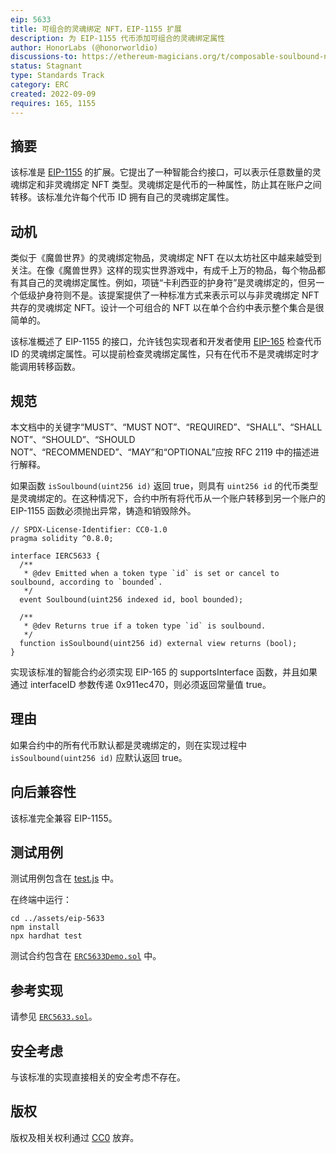 ```yaml
---
eip: 5633
title: 可组合的灵魂绑定 NFT，EIP-1155 扩展
description: 为 EIP-1155 代币添加可组合的灵魂绑定属性
author: HonorLabs (@honorworldio)
discussions-to: https://ethereum-magicians.org/t/composable-soulbound-nft-eip-1155-extension/10773
status: Stagnant
type: Standards Track
category: ERC
created: 2022-09-09
requires: 165, 1155
---
```


## 摘要

该标准是 [EIP-1155](./eip-1155.md) 的扩展。它提出了一种智能合约接口，可以表示任意数量的灵魂绑定和非灵魂绑定 NFT 类型。灵魂绑定是代币的一种属性，防止其在账户之间转移。该标准允许每个代币 ID 拥有自己的灵魂绑定属性。

## 动机

类似于《魔兽世界》的灵魂绑定物品，灵魂绑定 NFT 在以太坊社区中越来越受到关注。在像《魔兽世界》这样的现实世界游戏中，有成千上万的物品，每个物品都有其自己的灵魂绑定属性。例如，项链“卡利西亚的护身符”是灵魂绑定的，但另一个低级护身符则不是。该提案提供了一种标准方式来表示可以与非灵魂绑定 NFT 共存的灵魂绑定 NFT。设计一个可组合的 NFT 以在单个合约中表示整个集合是很简单的。

该标准概述了 EIP-1155 的接口，允许钱包实现者和开发者使用 [EIP-165](./eip-165.md) 检查代币 ID 的灵魂绑定属性。可以提前检查灵魂绑定属性，只有在代币不是灵魂绑定时才能调用转移函数。

## 规范
本文档中的关键字“MUST”、“MUST NOT”、“REQUIRED”、“SHALL”、“SHALL NOT”、“SHOULD”、“SHOULD NOT”、“RECOMMENDED”、“MAY”和“OPTIONAL”应按 RFC 2119 中的描述进行解释。

如果函数 `isSoulbound(uint256 id)` 返回 true，则具有 `uint256 id` 的代币类型是灵魂绑定的。在这种情况下，合约中所有将代币从一个账户转移到另一个账户的 EIP-1155 函数必须抛出异常，铸造和销毁除外。

```solidity
// SPDX-License-Identifier: CC0-1.0
pragma solidity ^0.8.0;

interface IERC5633 {
  /**
   * @dev Emitted when a token type `id` is set or cancel to soulbound, according to `bounded`.
   */
  event Soulbound(uint256 indexed id, bool bounded);

  /**
   * @dev Returns true if a token type `id` is soulbound.
   */
  function isSoulbound(uint256 id) external view returns (bool);
}
```
实现该标准的智能合约必须实现 EIP-165 的 supportsInterface 函数，并且如果通过 interfaceID 参数传递 0x911ec470，则必须返回常量值 true。

## 理由

如果合约中的所有代币默认都是灵魂绑定的，则在实现过程中 `isSoulbound(uint256 id)` 应默认返回 true。

## 向后兼容性

该标准完全兼容 EIP-1155。

## 测试用例

测试用例包含在 [test.js](../assets/eip-5633/test/test.js) 中。

在终端中运行：

```shell
cd ../assets/eip-5633
npm install
npx hardhat test
```

测试合约包含在 [`ERC5633Demo.sol`](../assets/eip-5633/contracts/ERC5633Demo.sol) 中。

## 参考实现

请参见 [`ERC5633.sol`](../assets/eip-5633/contracts/ERC5633.sol)。

## 安全考虑

与该标准的实现直接相关的安全考虑不存在。

## 版权
版权及相关权利通过 [CC0](../LICENSE.md) 放弃。